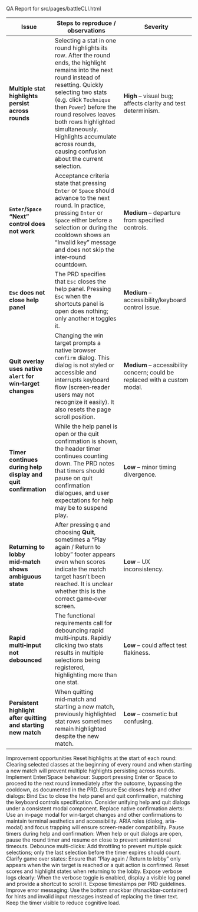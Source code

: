 QA Report for src/pages/battleCLI.html

| Issue                                                          | Steps to reproduce / observations                                                                                                                                                                                                                                                                                                                                       | Severity                                                                   |
| -------------------------------------------------------------- | ----------------------------------------------------------------------------------------------------------------------------------------------------------------------------------------------------------------------------------------------------------------------------------------------------------------------------------------------------------------------- | -------------------------------------------------------------------------- |
| **Multiple stat highlights persist across rounds**             | Selecting a stat in one round highlights its row. After the round ends, the highlight remains into the next round instead of resetting. Quickly selecting two stats (e.g. click `Technique` then `Power`) before the round resolves leaves both rows highlighted simultaneously. Highlights accumulate across rounds, causing confusion about the current selection.    | **High** – visual bug; affects clarity and test determinism.               |
| **`Enter`/`Space` “Next” control does not work**               | Acceptance criteria state that pressing `Enter` or `Space` should advance to the next round. In practice, pressing `Enter` or `Space` either before a selection or during the cooldown shows an “Invalid key” message and does not skip the inter‑round countdown.                                                                                                      | **Medium** – departure from specified controls.                            |
| **`Esc` does not close help panel**                            | The PRD specifies that `Esc` closes the help panel. Pressing `Esc` when the shortcuts panel is open does nothing; only another `H` toggles it.                                                                                                                                                                                                                          | **Medium** – accessibility/keyboard control issue.                         |
| **Quit overlay uses native `alert` for win‑target changes**    | Changing the win target prompts a native browser `confirm` dialog. This dialog is not styled or accessible and interrupts keyboard flow (screen‑reader users may not recognize it easily). It also resets the page scroll position.                                                                                                                                     | **Medium** – accessibility concern; could be replaced with a custom modal. |
| **Timer continues during help display and quit confirmation**  | While the help panel is open or the quit confirmation is shown, the header timer continues counting down. The PRD notes that timers should pause on quit confirmation dialogues, and user expectations for help may be to suspend play.                                                                                                                                 | **Low** – minor timing divergence.                                         |
| **Returning to lobby mid‑match shows ambiguous state**         | After pressing `Q` and choosing **Quit**, sometimes a “Play again / Return to lobby” footer appears even when scores indicate the match target hasn’t been reached. It is unclear whether this is the correct game‑over screen.                                                                                                                                         | **Low** – UX inconsistency.                                                |
| **Rapid multi‑input not debounced**                            | The functional requirements call for debouncing rapid multi‑inputs. Rapidly clicking two stats results in multiple selections being registered, highlighting more than one stat.                                                                                                                                                                                        | **Low** – could affect test flakiness.                                     |
| **Persistent highlight after quitting and starting new match** | When quitting mid‑match and starting a new match, previously highlighted stat rows sometimes remain highlighted despite the new match.                                                                                                                                                                                                                                  | **Low** – cosmetic but confusing.                                          |

Improvement opportunities
Reset highlights at the start of each round: Clearing selected classes at the beginning of every round and when starting a new match will prevent multiple highlights persisting across rounds.
Implement Enter/Space behaviour: Support pressing Enter or Space to proceed to the next round immediately after the outcome, bypassing the cooldown, as documented in the PRD.
Ensure Esc closes help and other dialogs: Bind Esc to close the help panel and quit confirmation, matching the keyboard controls specification. Consider unifying help and quit dialogs under a consistent modal component.
Replace native confirmation alerts: Use an in‑page modal for win‑target changes and other confirmations to maintain terminal aesthetics and accessibility. ARIA roles (dialog, aria-modal) and focus trapping will ensure screen‑reader compatibility.
Pause timers during help and confirmation: When help or quit dialogs are open, pause the round timer and resume on close to prevent unintentional timeouts.
Debounce multi‑clicks: Add throttling to prevent multiple quick selections; only the last selection before the timer expires should count.
Clarify game over states: Ensure that “Play again / Return to lobby” only appears when the win target is reached or a quit action is confirmed. Reset scores and highlight states when returning to the lobby.
Expose verbose logs clearly: When the verbose toggle is enabled, display a visible log panel and provide a shortcut to scroll it. Expose timestamps per PRD guidelines.
Improve error messaging: Use the bottom snackbar (#snackbar-container) for hints and invalid input messages instead of replacing the timer text. Keep the timer visible to reduce cognitive load.